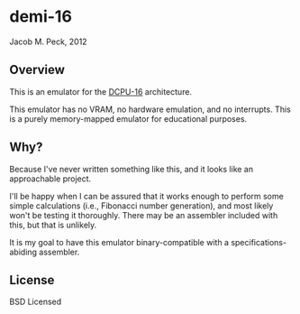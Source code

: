 # demi-16
Jacob M. Peck, 2012

## Overview
This is an emulator for the [DCPU-16](http://dcpu.com/highnerd/rc_1/dcpu16.txt) architecture.

This emulator has no VRAM, no hardware emulation, and no interrupts.  This is a 
purely memory-mapped emulator for educational purposes.

## Why?
Because I've never written something like this, and it looks like an approachable 
project.

I'll be happy when I can be assured that it works enough to perform some simple
calculations (i.e., Fibonacci number generation), and most likely won't be testing
it thoroughly.  There may be an assembler included with this, but that is unlikely.

It is my goal to have this emulator binary-compatible with a specifications-abiding
assembler.

## License
BSD Licensed

